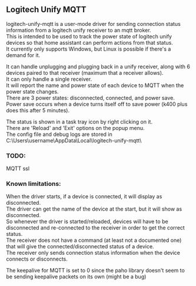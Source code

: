 ## Logitech Unify MQTT

logitech-unify-mqtt is a user-mode driver for sending connection status information from a logitech unify receiver to an mqtt broker.\
This is intended to be used to track the power state of logitech unify devices so that home assistant can perform actions from that status.\
It currently only supports Windows, but Linux is possible if there's a demand for it.

It can handle unplugging and plugging back in a unify receiver, along with 6 devices paired to that receiver (maximum that a receiver allows).\
It can only handle a single receiver.\
It will report the name and power state of each device to MQTT when the power state changes.\
There are 3 power states: disconnected, connected, and power save.\
Power save occurs when a device turns itself off to save power (k400 plus does this after 5 minutes).

The status is shown in a task tray icon by right clicking on it.\
There are 'Reload' and 'Exit' options on the popup menu.\
The config file and debug logs are stored in C:\Users\username\AppData\Local\logitech-unify-mqtt\

### TODO:
MQTT ssl

### Known limitations:
When the driver starts, if a device is connected, it will display as disconnected.\
The driver can get the name of the device at the start, but it will show as disconnected.\
So whenever the driver is started/reloaded, devices will have to be disconnected and re-connected to the receiver in order to get the correct status.\
The receiver does not have a command (at least not a documented one) that will give the connected/disconnected status of a device.\
The receiver only sends connection status information when the device connects or disconnects.

The keepalive for MQTT is set to 0 since the paho library doesn't seem to be sending keepalive packets on its own (might be a bug)
